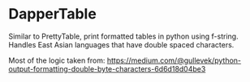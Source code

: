 # DapperTable

Similar to PrettyTable, print formatted tables in python using f-string. Handles East Asian languages that have double spaced characters.

Most of the logic taken from: https://medium.com/@gullevek/python-output-formatting-double-byte-characters-6d6d18d04be3